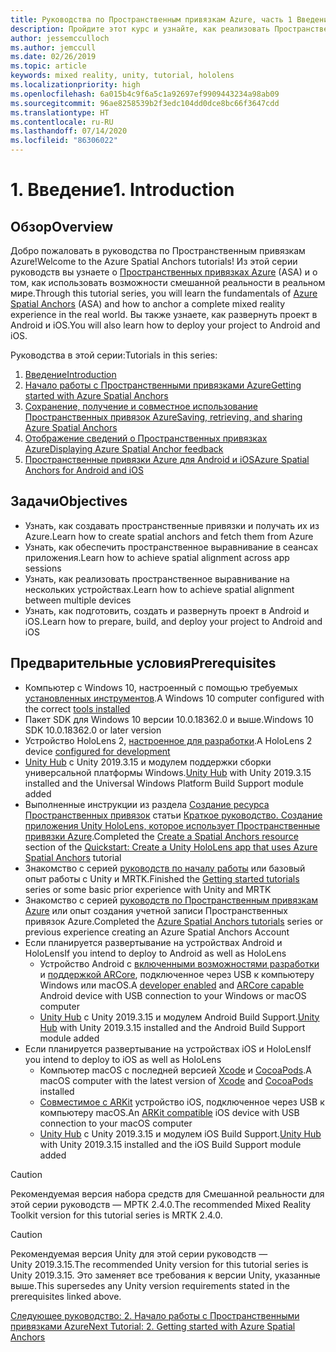```yaml
---
title: Руководства по Пространственным привязкам Azure, часть 1 Введение
description: Пройдите этот курс и узнайте, как реализовать Пространственные привязки Azure в приложении смешанной реальности.
author: jessemcculloch
ms.author: jemccull
ms.date: 02/26/2019
ms.topic: article
keywords: mixed reality, unity, tutorial, hololens
ms.localizationpriority: high
ms.openlocfilehash: 6a015b4c9f6a5c1a92697ef9909443234a98ab09
ms.sourcegitcommit: 96ae8258539b2f3edc104dd0dce8bc66f3647cdd
ms.translationtype: HT
ms.contentlocale: ru-RU
ms.lasthandoff: 07/14/2020
ms.locfileid: "86306022"
---
```

# <a name="1-introduction"></a><span data-ttu-id="0535f-105">1. Введение</span><span class="sxs-lookup"><span data-stu-id="0535f-105">1. Introduction</span></span>

## <a name="overview"></a><span data-ttu-id="0535f-106">Обзор</span><span class="sxs-lookup"><span data-stu-id="0535f-106">Overview</span></span>

<span data-ttu-id="0535f-107">Добро пожаловать в руководства по Пространственным привязкам Azure!</span><span class="sxs-lookup"><span data-stu-id="0535f-107">Welcome to the Azure Spatial Anchors tutorials!</span></span> <span data-ttu-id="0535f-108">Из этой серии руководств вы узнаете о <a href="https://azure.microsoft.com/services/spatial-anchors" target="_blank">Пространственных привязках Azure</a> (ASA) и о том, как использовать возможности смешанной реальности в реальном мире.</span><span class="sxs-lookup"><span data-stu-id="0535f-108">Through this tutorial series, you will learn the fundamentals of <a href="https://azure.microsoft.com/services/spatial-anchors" target="_blank">Azure Spatial Anchors</a> (ASA) and how to anchor a complete mixed reality experience in the real world.</span></span> <span data-ttu-id="0535f-109">Вы также узнаете, как развернуть проект в Android и iOS.</span><span class="sxs-lookup"><span data-stu-id="0535f-109">You will also learn how to deploy your project to Android and iOS.</span></span>

<span data-ttu-id="0535f-110">Руководства в этой серии:</span><span class="sxs-lookup"><span data-stu-id="0535f-110">Tutorials in this series:</span></span>

1. [<span data-ttu-id="0535f-111">Введение</span><span class="sxs-lookup"><span data-stu-id="0535f-111">Introduction</span></span>](mr-learning-asa-01.md)
2. [<span data-ttu-id="0535f-112">Начало работы с Пространственными привязками Azure</span><span class="sxs-lookup"><span data-stu-id="0535f-112">Getting started with Azure Spatial Anchors</span></span>](mr-learning-asa-02.md)
3. [<span data-ttu-id="0535f-113">Сохранение, получение и совместное использование Пространственных привязок Azure</span><span class="sxs-lookup"><span data-stu-id="0535f-113">Saving, retrieving, and sharing Azure Spatial Anchors</span></span>](mr-learning-asa-03.md)
4. [<span data-ttu-id="0535f-114">Отображение сведений о Пространственных привязках Azure</span><span class="sxs-lookup"><span data-stu-id="0535f-114">Displaying Azure Spatial Anchor feedback</span></span>](mr-learning-asa-04.md)
5. [<span data-ttu-id="0535f-115">Пространственные привязки Azure для Android и iOS</span><span class="sxs-lookup"><span data-stu-id="0535f-115">Azure Spatial Anchors for Android and iOS</span></span>](mr-learning-asa-05.md)

## <a name="objectives"></a><span data-ttu-id="0535f-116">Задачи</span><span class="sxs-lookup"><span data-stu-id="0535f-116">Objectives</span></span>

* <span data-ttu-id="0535f-117">Узнать, как создавать пространственные привязки и получать их из Azure.</span><span class="sxs-lookup"><span data-stu-id="0535f-117">Learn how to create spatial anchors and fetch them from Azure</span></span>
* <span data-ttu-id="0535f-118">Узнать, как обеспечить пространственное выравнивание в сеансах приложения.</span><span class="sxs-lookup"><span data-stu-id="0535f-118">Learn how to achieve spatial alignment across app sessions</span></span>
* <span data-ttu-id="0535f-119">Узнать, как реализовать пространственное выравнивание на нескольких устройствах.</span><span class="sxs-lookup"><span data-stu-id="0535f-119">Learn how to achieve spatial alignment between multiple devices</span></span>
* <span data-ttu-id="0535f-120">Узнать, как подготовить, создать и развернуть проект в Android и iOS.</span><span class="sxs-lookup"><span data-stu-id="0535f-120">Learn how to prepare, build, and deploy your project to Android and iOS</span></span>

## <a name="prerequisites"></a><span data-ttu-id="0535f-121">Предварительные условия</span><span class="sxs-lookup"><span data-stu-id="0535f-121">Prerequisites</span></span>

* <span data-ttu-id="0535f-122">Компьютер с Windows 10, настроенный с помощью требуемых [установленных инструментов](install-the-tools.md).</span><span class="sxs-lookup"><span data-stu-id="0535f-122">A Windows 10 computer configured with the correct [tools installed](install-the-tools.md)</span></span>
* <span data-ttu-id="0535f-123">Пакет SDK для Windows 10 версии 10.0.18362.0 и выше.</span><span class="sxs-lookup"><span data-stu-id="0535f-123">Windows 10 SDK 10.0.18362.0 or later version</span></span>
* <span data-ttu-id="0535f-124">Устройство HoloLens 2, [настроенное для разработки](using-visual-studio.md#enabling-developer-mode).</span><span class="sxs-lookup"><span data-stu-id="0535f-124">A HoloLens 2 device [configured for development](using-visual-studio.md#enabling-developer-mode)</span></span>
* <span data-ttu-id="0535f-125"><a href="https://docs.unity3d.com/Manual/GettingStartedInstallingHub.html" target="_blank">Unity Hub</a> с Unity 2019.3.15 и модулем поддержки сборки универсальной платформы Windows.</span><span class="sxs-lookup"><span data-stu-id="0535f-125"><a href="https://docs.unity3d.com/Manual/GettingStartedInstallingHub.html" target="_blank">Unity Hub</a> with Unity 2019.3.15 installed and the Universal Windows Platform Build Support module added</span></span>
* <span data-ttu-id="0535f-126">Выполненные инструкции из раздела [Создание ресурса Пространственных привязок](https://docs.microsoft.com/azure/spatial-anchors/quickstarts/get-started-unity-hololens#create-a-spatial-anchors-resource) статьи [Краткое руководство. Создание приложения Unity HoloLens, которое использует Пространственные привязки Azure](https://docs.microsoft.com/azure/spatial-anchors/quickstarts/get-started-unity-hololens).</span><span class="sxs-lookup"><span data-stu-id="0535f-126">Completed the [Create a Spatial Anchors resource](https://docs.microsoft.com/azure/spatial-anchors/quickstarts/get-started-unity-hololens#create-a-spatial-anchors-resource) section of the [Quickstart: Create a Unity HoloLens app that uses Azure Spatial Anchors](https://docs.microsoft.com/azure/spatial-anchors/quickstarts/get-started-unity-hololens) tutorial</span></span>
* <span data-ttu-id="0535f-127">Знакомство с серией [руководств по началу работы](mr-learning-base-01.md) или базовый опыт работы с Unity и MRTK.</span><span class="sxs-lookup"><span data-stu-id="0535f-127">Finished the [Getting started tutorials](mr-learning-base-01.md) series or some basic prior experience with Unity and MRTK</span></span>
* <span data-ttu-id="0535f-128">Знакомство с серией [руководств по Пространственным привязкам Azure](mr-learning-asa-01.md) или опыт создания учетной записи Пространственных привязок Azure.</span><span class="sxs-lookup"><span data-stu-id="0535f-128">Completed the [Azure Spatial Anchors tutorials](mr-learning-asa-01.md) series or previous experience creating an Azure Spatial Anchors Account</span></span>
* <span data-ttu-id="0535f-129">Если планируется развертывание на устройствах Android и HoloLens</span><span class="sxs-lookup"><span data-stu-id="0535f-129">If you intend to deploy to Android as well as HoloLens</span></span>
  * <span data-ttu-id="0535f-130">Устройство Android с <a href="https://developer.android.com/studio/debug/dev-options" target="_blank">включенными возможностями разработки</a> и <a href="https://developers.google.com/ar/discover/supported-devices" target="_blank">поддержкой ARCore</a>, подключенное через USB к компьютеру Windows или macOS.</span><span class="sxs-lookup"><span data-stu-id="0535f-130">A <a href="https://developer.android.com/studio/debug/dev-options" target="_blank">developer enabled</a> and <a href="https://developers.google.com/ar/discover/supported-devices" target="_blank">ARCore capable</a> Android device with USB connection to your Windows or macOS computer</span></span>
  * <span data-ttu-id="0535f-131"><a href="https://docs.unity3d.com/Manual/GettingStartedInstallingHub.html" target="_blank">Unity Hub</a> с Unity 2019.3.15 и модулем Android Build Support.</span><span class="sxs-lookup"><span data-stu-id="0535f-131"><a href="https://docs.unity3d.com/Manual/GettingStartedInstallingHub.html" target="_blank">Unity Hub</a> with Unity 2019.3.15 installed and the Android Build Support module added</span></span>
* <span data-ttu-id="0535f-132">Если планируется развертывание на устройствах iOS и HoloLens</span><span class="sxs-lookup"><span data-stu-id="0535f-132">If you intend to deploy to iOS as well as HoloLens</span></span>
  * <span data-ttu-id="0535f-133">Компьютер macOS с последней версией <a href="https://geo.itunes.apple.com/us/app/xcode/id497799835?mt=12" target="_blank">Xcode</a> и <a href="https://cocoapods.org" target="_blank">CocoaPods</a>.</span><span class="sxs-lookup"><span data-stu-id="0535f-133">A macOS computer with the latest version of <a href="https://geo.itunes.apple.com/us/app/xcode/id497799835?mt=12" target="_blank">Xcode</a> and <a href="https://cocoapods.org" target="_blank">CocoaPods</a> installed</span></span>
  * <span data-ttu-id="0535f-134"><a href="https://developer.apple.com/documentation/arkit/verifying_device_support_and_user_permission" target="_blank">Совместимое с ARKit</a> устройство iOS, подключенное через USB к компьютеру macOS.</span><span class="sxs-lookup"><span data-stu-id="0535f-134">An <a href="https://developer.apple.com/documentation/arkit/verifying_device_support_and_user_permission" target="_blank">ARKit compatible</a> iOS device with USB connection to your macOS computer</span></span>
  * <span data-ttu-id="0535f-135"><a href="https://docs.unity3d.com/Manual/GettingStartedInstallingHub.html" target="_blank">Unity Hub</a> с Unity 2019.3.15 и модулем iOS Build Support.</span><span class="sxs-lookup"><span data-stu-id="0535f-135"><a href="https://docs.unity3d.com/Manual/GettingStartedInstallingHub.html" target="_blank">Unity Hub</a> with Unity 2019.3.15 installed and the iOS Build Support module added</span></span>

> [!CAUTION]
> <span data-ttu-id="0535f-136">Рекомендуемая версия набора средств для Смешанной реальности для этой серии руководств — МРТК 2.4.0.</span><span class="sxs-lookup"><span data-stu-id="0535f-136">The recommended Mixed Reality Toolkit version for this tutorial series is MRTK 2.4.0.</span></span>

> [!CAUTION]
> <span data-ttu-id="0535f-137">Рекомендуемая версия Unity для этой серии руководств — Unity 2019.3.15.</span><span class="sxs-lookup"><span data-stu-id="0535f-137">The recommended Unity version for this tutorial series is Unity 2019.3.15.</span></span> <span data-ttu-id="0535f-138">Это заменяет все требования к версии Unity, указанные выше.</span><span class="sxs-lookup"><span data-stu-id="0535f-138">This supersedes any Unity version requirements stated in the prerequisites linked above.</span></span>

[<span data-ttu-id="0535f-139">Следующее руководство: 2. Начало работы с Пространственными привязками Azure</span><span class="sxs-lookup"><span data-stu-id="0535f-139">Next Tutorial: 2. Getting started with Azure Spatial Anchors</span></span>](mr-learning-asa-02.md)
